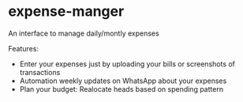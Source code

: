# expense-manger
 
 An interface to manage daily/montly expenses
 
 Features:
 - Enter your expenses just by uploading your bills or screenshots of transactions 
 - Automation weekly updates on WhatsApp about your expenses 
 - Plan your budget: Realocate heads based on spending pattern
